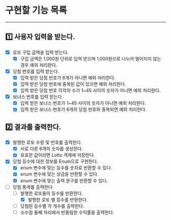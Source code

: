 # 구현할 기능 목록
<hr>

## 1️⃣ 사용자 입력을 받는다.
- [x] 로또 구입 금액을 입력 받는다.
  - [x] 구입 금액은 1,000원 단위로 입력 받으며 1,000원으로 나누어 떨어지지 않는 경우 예외 처리한다.
- [x] 당첨 번호를 입력 받는다.
  - [x] 입력 받은 당첨 번호가 6개가 아니면 예외 처리한다.
  - [x] 입력 받은 당첨 번호에 중복된 값이 있으면 예외 처리한다.
  - [x] 입력 받은 당첨 번호 각각의 수가 1~45 사이의 숫자가 아니면 예외 처리한다.
- [x] 보너스 번호를 입력 받는다.
  - [x] 입력 받은 보너스 번호가 1~45 사이의 숫자가 아니면 예외 처리한다.
  - [x] 입력 받은 보너스 번호가 6개의 당첨 번호와 중복되면 예외 처리한다.

## 2️⃣ 결과를 출력한다.
- [x] 발행한 로또 수량 및 번호를 출력한다.
  - [x] 서로 다른 6개의 숫자를 생성한다.
  - [x] 유효한 값이라면 Lotto 객체에 저장한다.
- [x] 당첨 등수에 대한 정보를 Enum으로 구현한다.
  - [x] enum 변수에 맞는 등수를 숫자로 반환할 수 있다.
  - [x] enum 변수에 맞는 상금을 반환할 수 있다.
  - [x] enum 변수에 맞는 출력 문구를 반환할 수 있다.
- [ ] 당첨 통계를 출력한다.
  - [ ] 발행한 로또들의 등수를 반환한다.
    - [x] 발행한 로또 별 등수를 반환한다.
  - [ ] 당첨된 등수별 각 개수를 출력한다.
  - [ ] 소수점 둘째 자리에서 반올림한 수익률을 출력한다.
